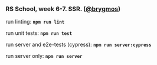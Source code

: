 ### RS School, week 6-7. SSR. ([@brygmos](https://github.com/brygmos))

run linting: **`npm run lint`**

run unit tests: **`npm run test`**

run server and e2e-tests (cypress): **`npm run server:cypress`**

run server only: **`npm run server`**
